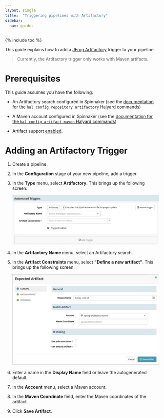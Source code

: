 ```yaml
---
layout: single
title:  "Triggering pipelines with Artifactory"
sidebar:
  nav: guides
---
```


{% include toc %}

This guide explains how to add a [JFrog
Artifactory](https://jfrog.com/artifactory/) trigger to your pipeline.

> Currently, the Artifactory trigger only works with Maven artifacts.

# Prerequisites

This guide assumes you have the following:

* An Artifactory search configured in Spinnaker (see the [documentation for the
  `hal config repository artifactory` Halyard
commands](/reference/halyard/commands/#hal-config-repository-artifactory))

* A Maven account configured in Spinnaker (see the [documentation for the `hal
  config artifact maven` Halyard
commands](/reference/halyard/commands/#hal-config-artifact-maven))

* Artifact support [enabled](/reference/artifacts-with-artifactsrewrite//#enabling-artifact-support).

# Adding an Artifactory Trigger

1. Create a pipeline.

1. In the __Configuration__ stage of your new pipeline, add a trigger.

1. In the __Type__ menu, select __Artifactory__. This brings up the following
screen:

    ![](artifactory-trigger.png)

1. In the __Artifactory Name__ menu, select an Artifactory search.

1. In the __Artifact Constraints__ menu, select __"Define a new artifact"__.
This brings up the following screen:

    ![](expected-artifact.png)

1. Enter a name in the __Display Name__ field or leave the autogenerated
default.

1. In the __Account__ menu, select a Maven account.

1. In the __Maven Coordinate__ field, enter the Maven coordinates of the
artifact.

1. Click __Save Artifact__.

